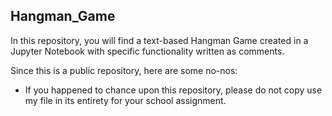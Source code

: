 ## Hangman_Game

In this repository, you will find a text-based Hangman Game created in a Jupyter Notebook with specific functionality written as comments.

Since this is a public repository, here are some no-nos:
- If you happened to chance upon this repository, please do not copy use my file in its entirety for your school assignment.
